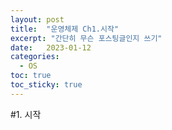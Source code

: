 ```yaml
---
layout: post
title:  "운영체제 Ch1.시작"
excerpt: "간단히 무슨 포스팅글인지 쓰기"
date:   2023-01-12
categories:
  - OS
toc: true
toc_sticky: true
---
```


#1. 시작
